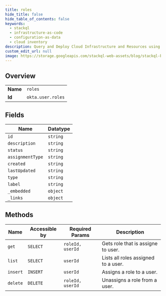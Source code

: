 ```yaml
---
title: roles
hide_title: false
hide_table_of_contents: false
keywords:
  - stackql
  - infrastructure-as-code
  - configuration-as-data
  - cloud inventory
description: Query and Deploy Cloud Infrastructure and Resources using SQL
custom_edit_url: null
image: https://storage.googleapis.com/stackql-web-assets/blog/stackql-blog-post-featured-image.png
---
```

  
    

## Overview
<table><tbody>
<tr><td><b>Name</b></td><td><code>roles</code></td></tr>
<tr><td><b>Id</b></td><td><code>okta.user.roles</code></td></tr>
</tbody></table>

## Fields
| Name | Datatype |
| ---- | -------- |
| `id` | `string` |
| `description` | `string` |
| `status` | `string` |
| `assignmentType` | `string` |
| `created` | `string` |
| `lastUpdated` | `string` |
| `type` | `string` |
| `label` | `string` |
| `_embedded` | `object` |
| `_links` | `object` |
## Methods
| Name | Accessible by | Required Params | Description |
| ---- | ------------- | --------------- | ----------- |
| `get` | `SELECT` | `roleId, userId` | Gets role that is assigne to user. |
| `list` | `SELECT` | `userId` | Lists all roles assigned to a user. |
| `insert` | `INSERT` | `userId` | Assigns a role to a user. |
| `delete` | `DELETE` | `roleId, userId` | Unassigns a role from a user. |
